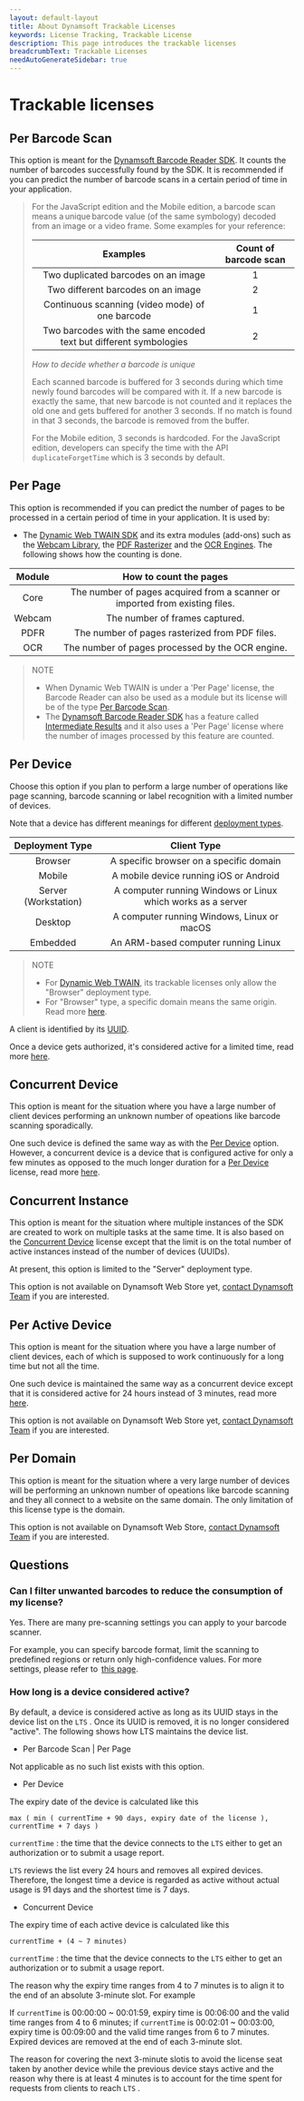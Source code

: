 ```yaml
---
layout: default-layout
title: About Dynamsoft Trackable Licenses
keywords: License Tracking, Trackable License
description: This page introduces the trackable licenses
breadcrumbText: Trackable Licenses
needAutoGenerateSidebar: true
---
```


# Trackable licenses

## Per Barcode Scan

This option is meant for the [Dynamsoft Barcode Reader SDK](https://www.dynamsoft.com/barcode-reader/overview/). It counts the number of barcodes successfully found by the SDK. It is recommended if you can predict the number of barcode scans in a certain period of time in your application.

> For the JavaScript edition and the Mobile edition, a barcode scan means a unique barcode value (of the same symbology) decoded from an image or a video frame. Some examples for your reference:
>
> | Examples	| Count of barcode scan |
> |:-:|:-:|
> | Two duplicated barcodes on an image | 1 |
> | Two different barcodes on an image | 2 |
> | Continuous scanning (video mode) of one barcode | 1 |
> | Two barcodes with the same encoded text but different symbologies | 2 |
>
> *How to decide whether a barcode is unique*
>  
> Each scanned barcode is buffered for 3 seconds during which time newly found barcodes will be compared with it. If a new barcode is exactly the same, that new barcode is not counted and it replaces the old one and gets buffered for another 3 seconds. If no match is found in that 3 seconds, the barcode is removed from the buffer.
>  
> For the Mobile edition, 3 seconds is hardcoded. For the JavaScript edition, developers can specify the time with the API `duplicateForgetTime` which is 3 seconds by default.

## Per Page

This option is recommended if you can predict the number of pages to be processed in a certain period of time in your application. It is used by:

* The [Dynamic Web TWAIN SDK](https://www.dynamsoft.com/web-twain/overview/) and its extra modules (add-ons) such as the [Webcam Library](https://www.dynamsoft.com/web-twain/webcam-sdk-features/), the [PDF Rasterizer](https://www.dynamsoft.com/web-twain/pdf-to-image-javascript/) and the [OCR Engines](https://www.dynamsoft.com/web-twain/cpp-ocr-library/). The following shows how the counting is done.

| Module | How to count the pages |
|:-:|:-:|
| Core | The number of pages acquired from a scanner or imported from existing files. |
| Webcam | The number of frames captured. |
| PDFR | The number of pages rasterized from PDF files. |
| OCR | The number of pages processed by the OCR engine. |

> NOTE
>  
> * When Dynamic Web TWAIN is under a 'Per Page' license, the Barcode Reader can also be used as a module but its license will be of the type [Per Barcode Scan](#per-barcode-scan).
> * The [Dynamsoft Barcode Reader SDK](https://www.dynamsoft.com/barcode-reader/overview/) has a feature called [Intermediate Results](https://www.dynamsoft.com/barcode-reader/image-processing-intermediate-output/) and it also uses a 'Per Page' license where the number of images processed by this feature are counted.

## Per Device

Choose this option if you plan to perform a large number of operations like page scanning, barcode scanning or label recognition with a limited number of devices. 

Note that a device has different meanings for different [deployment types]({{site.about}}terms.html#deployment-type).

| Deployment Type | Client Type |
|:-:|:-:|
| Browser | A specific browser on a specific domain |
| Mobile | A mobile device running iOS or Android |
| Server (Workstation) | A computer running Windows or Linux which works as a server |
| Desktop | A computer running Windows, Linux or macOS |
| Embedded | An ARM-based computer running Linux |

> NOTE
>
> * For [Dynamic Web TWAIN](https://www.dynamsoft.com/web-twain/overview/), its trackable licenses only allow the "Browser" deployment type.
> * For "Browser" type, a specific domain means the same origin. Read more [here](https://developer.mozilla.org/en-US/docs/Web/Security/Same-origin_policy).

A client is identified by its [UUID]({{site.about}}terms.html#client-uuid).

Once a device gets authorized, it's considered active for a limited time, read more [here](#how-long-is-a-device-considered-active).

## Concurrent Device

This option is meant for the situation where you have a large number of client devices performing an unknown number of opeations like barcode scanning sporadically.

One such device is defined the same way as with the [Per Device](#per-device) option. However, a concurrent device is a device that is configured active for only a few minutes as opposed to the much longer duration for a [Per Device](#per-device) license, read more [here](#how-long-is-a-device-considered-active).

## Concurrent Instance

This option is meant for the situation where multiple instances of the SDK are created to work on multiple tasks at the same time. It is also based on the [Concurrent Device](#concurrent-device) license except that the limit is on the total number of active instances instead of the number of devices (UUIDs).

At present, this option is limited to the "Server" deployment type.

This option is not available on Dynamsoft Web Store yet, [contact Dynamsoft Team](mailto:sales@dynamsoft.com) if you are interested.

## Per Active Device

This option is meant for the situation where you have a large number of client devices, each of which is supposed to work continuously for a long time but not all the time.

One such device is maintained the same way as a concurrent device except that it is considered active for 24 hours instead of 3 minutes, read more [here](#how-long-is-a-device-considered-active).

This option is not available on Dynamsoft Web Store yet, [contact Dynamsoft Team](mailto:sales@dynamsoft.com) if you are interested.

## Per Domain

This option is meant for the situation where a very large number of devices will be performing an unknown number of opeations like barcode scanning and they all connect to a website on the same domain. The only limitation of this license type is the domain.

This option is not available on Dynamsoft Web Store, [contact Dynamsoft Team](mailto:sales@dynamsoft.com) if you are interested.

## Questions

### Can I filter unwanted barcodes to reduce the consumption of my license?

Yes. There are many pre-scanning settings you can apply to your barcode scanner.

For example, you can specify barcode format, limit the scanning to predefined regions or return only high-confidence values. For more settings, please refer to  [this page](https://www.dynamsoft.com/barcode-reader/parameters/scenario-settings/decode-result.html).

### How long is a device considered active?

By default, a device is considered active as long as its UUID stays in the device list on the `LTS` . Once its UUID is removed, it is no longer considered "active". The following shows how LTS maintains the device list.

* Per Barcode Scan | Per Page

Not applicable as no such list exists with this option.

* Per Device

The expiry date of the device is calculated like this

``` text
max ( min ( currentTime + 90 days, expiry date of the license ), currentTime + 7 days )
```

`currentTime` : the time that the device connects to the `LTS` either to get an authorization or to submit a usage report.

`LTS` reviews the list every 24 hours and removes all expired devices. Therefore, the longest time a device is regarded as active without actual usage is 91 days and the shortest time is 7 days.

* Concurrent Device

The expiry time of each active device is calculated like this

``` text
currentTime + (4 ~ 7 minutes)
```

`currentTime` : the time that the device connects to the `LTS` either to get an authorization or to submit a usage report.

The reason why the expiry time ranges from 4 to 7 minutes is to align it to the end of an absolute 3-minute slot. For example

If `currentTime` is 00:00:00 ~ 00:01:59, expiry time is 00:06:00 and the valid time ranges from 4 to 6 minutes; if `currentTime` is 00:02:01 ~ 00:03:00, expiry time is 00:09:00 and the valid time ranges from 6 to 7 minutes. Expired devices are removed at the end of each 3-minute slot.

The reason for covering the next 3-minute slotis to avoid the license seat taken by another device while the previous device stays active and the reason why there is at least 4 minutes is to account for the time spent for requests from clients to reach `LTS` . 

